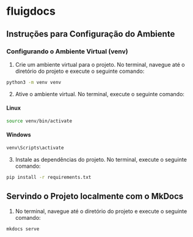 # fluigdocs

## Instruções para Configuração do Ambiente

### Configurando o Ambiente Virtual (venv)

1. Crie um ambiente virtual para o projeto. No terminal, navegue até o diretório do projeto e execute o seguinte comando:

```bash
python3 -m venv venv
```

2. Ative o ambiente virtual. No terminal, execute o seguinte comando:

#### Linux

```bash
source venv/bin/activate
```

#### Windows

```bash
venv\Scripts\activate
```

3. Instale as dependências do projeto. No terminal, execute o seguinte comando:

```bash
pip install -r requirements.txt
```

## Servindo o Projeto localmente com o MkDocs

1. No terminal, navegue até o diretório do projeto e execute o seguinte comando:

```bash
mkdocs serve
```
